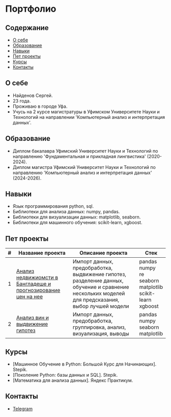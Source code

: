 # Портфолио

## Содержание
- [О себе](#о-себе)
- [Образование](#о-себе)
- [Навыки](#навыки)
- [Пет проекты](#пет-проекты)
- [Курсы](#курсы)
- [Контакты](#контакты)

## О себе

- Найденов Сергей.
- 23 года.
- Проживаю в городе Уфа.
- Учусь на 2 курсе магистратуры в Уфимском Университете Науки и Технологий на направлении 'Компьютерный анализ и интерпретация данных'.

## Образование

- Диплом бакалавра Уфимский Университет Науки и Технологий по направлению 'Фундаментальная и прикладная лингвистика' (2020-2024).
- Диплом магистра Уфимский Университет Науки и Технологий по направлению 'Компьютерный анализ и интерпретация данных' (2024-2026).

## Навыки

- Язык программирования python, sql.
- Библиотеки для анализа данных: numpy, pandas.
- Библиотеки для визуализации данных: matplotlib, seaborn.
- Библиотеки для машинного обучения: scikit-learn, xgboost.

## Пет проекты

|#|Название проекта|Описание проекта|Стек|
|-|--------|----------|----------|
|1|[Анализ недвижиомсти в Бангладеше и прогнозирование цен на нее](https://github.com/PRoKi123/portfolio/tree/main/real_estate_Bangladesh)|Импорт данных, предобработка, выдвижение гипотез, разделение данных, обучение и сравнение нескольких моделей для предсказания, выбор лучшей модели|pandas</br>numpy</br>re</br>seaborn</br>matplotlib</br>scikit-learn</br>xgboost|
|2|[Анализ вин и выдвижение гипотез](https://github.com/PRoKi123/portfolio/tree/main/wine_analysis)|Импорт данных, предобработка, группировка, анализ, визуализация, выводы|pandas</br>numpy</br>seaborn</br>matplotlib

## Курсы
- [Машинное Обучение в Python: Большой Курс для Начинающих]. Stepik.
- [Поколение Python: базы данных и SQL]. Stepik.
- [Математика для анализа данных]. Яндекс Практикум.

## Контакты

- [Telegram](https://t.me/Proki12)
